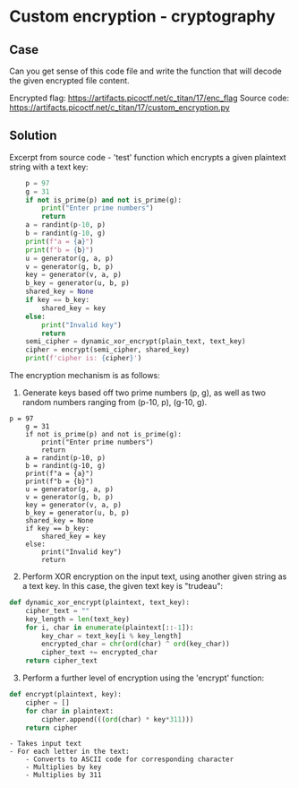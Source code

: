 # Custom encryption - cryptography

## Case

Can you get sense of this code file and write the function that will decode the given encrypted file content.

Encrypted flag: https://artifacts.picoctf.net/c_titan/17/enc_flag
Source code: https://artifacts.picoctf.net/c_titan/17/custom_encryption.py

## Solution

Excerpt from source code - 'test' function which encrypts a given plaintext string with a text key:

```python
    p = 97
    g = 31
    if not is_prime(p) and not is_prime(g):
        print("Enter prime numbers")
        return
    a = randint(p-10, p)
    b = randint(g-10, g)
    print(f"a = {a}")
    print(f"b = {b}")
    u = generator(g, a, p)
    v = generator(g, b, p)
    key = generator(v, a, p)
    b_key = generator(u, b, p)
    shared_key = None
    if key == b_key:
        shared_key = key
    else:
        print("Invalid key")
        return
    semi_cipher = dynamic_xor_encrypt(plain_text, text_key)
    cipher = encrypt(semi_cipher, shared_key)
    print(f'cipher is: {cipher}')
```

The encryption mechanism is as follows:

1. Generate keys based off two prime numbers (p, g), as well as two random numbers ranging from (p-10, p), (g-10, g).

```
p = 97
    g = 31
    if not is_prime(p) and not is_prime(g):
        print("Enter prime numbers")
        return
    a = randint(p-10, p)
    b = randint(g-10, g)
    print(f"a = {a}")
    print(f"b = {b}")
    u = generator(g, a, p)
    v = generator(g, b, p)
    key = generator(v, a, p)
    b_key = generator(u, b, p)
    shared_key = None
    if key == b_key:
        shared_key = key
    else:
        print("Invalid key")
        return
```

2. Perform XOR encryption on the input text, using another given string as a text key. In this case, the given text key is "trudeau":

```python
def dynamic_xor_encrypt(plaintext, text_key):
    cipher_text = ""
    key_length = len(text_key)
    for i, char in enumerate(plaintext[::-1]):
        key_char = text_key[i % key_length]
        encrypted_char = chr(ord(char) ^ ord(key_char))
        cipher_text += encrypted_char
    return cipher_text
```

3. Perform a further level of encryption using the 'encrypt' function:

```python
def encrypt(plaintext, key):
    cipher = []
    for char in plaintext:
        cipher.append(((ord(char) * key*311)))
    return cipher
```
    - Takes input text
    - For each letter in the text:
        - Converts to ASCII code for corresponding character
        - Multiplies by key
        - Multiplies by 311

